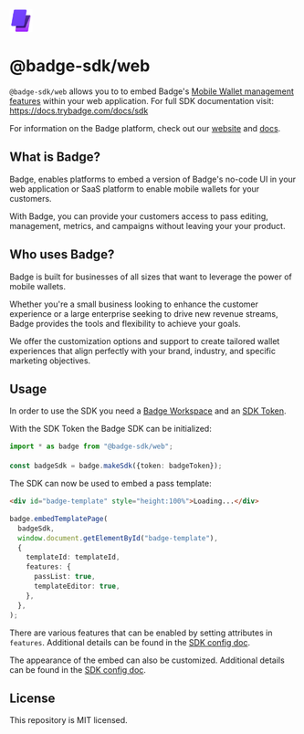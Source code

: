 <img src="logo.png" height="40px" />

# @badge-sdk/web

`@badge-sdk/web` allows you to to embed Badge's
[Mobile Wallet management features](https://www.trybadge.com/saas-platform)
within your web application. For full SDK documentation visit:
https://docs.trybadge.com/docs/sdk

For information on the Badge platform, check out our
[website](https://www.trybadge.com) and [docs](https://docs.trybadge.com).

## What is Badge?

Badge, enables platforms to embed a version of Badge's no-code UI in your web
application or SaaS platform to enable mobile wallets for your customers.

With Badge, you can provide your customers access to pass editing, management,
metrics, and campaigns without leaving your your product.

## Who uses Badge?

Badge is built for businesses of all sizes that want to leverage the power of
mobile wallets.

Whether you're a small business looking to enhance the customer experience or a
large enterprise seeking to drive new revenue streams, Badge provides the tools
and flexibility to achieve your goals.

We offer the customization options and support to create tailored wallet
experiences that align perfectly with your brand, industry, and specific
marketing objectives.

## Usage

In order to use the SDK you need a
[Badge Workspace](https://app.trybadge.com/_/create-account) and an
[SDK Token](https://docs.trybadge.com/docs/sdk-getting-started#create-an-sdk-token).

With the SDK Token the Badge SDK can be initialized:

```ts
import * as badge from "@badge-sdk/web";

const badgeSdk = badge.makeSdk({token: badgeToken});
```

The SDK can now be used to embed a pass template:

```html
<div id="badge-template" style="height:100%">Loading...</div>
```

```ts
badge.embedTemplatePage(
  badgeSdk,
  window.document.getElementById("badge-template"),
  {
    templateId: templateId,
    features: {
      passList: true,
      templateEditor: true,
    },
  },
);
```

There are various features that can be enabled by setting attributes in
`features`. Additional details can be found in the
[SDK config doc](https://docs.trybadge.com/docs/sdk-config-embed#badge-features).

The appearance of the embed can also be customized. Additional details can be
found in the
[SDK config doc](https://docs.trybadge.com/docs/sdk-config-embed#appearance).

## License

This repository is MIT licensed.
